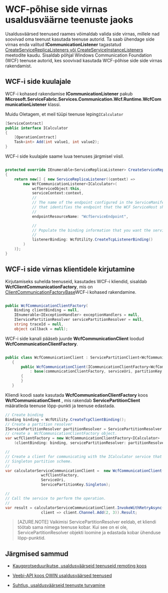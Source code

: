 <properties
   pageTitle="Usaldusväärne teenuste WCF-i side virnas | Microsoft Azure'i"
   description="Sisseehitatud WCF-i side virnas teenuse struktuuri hõlmab kliendi teenuse WCF-i side usaldusväärne teenuste jaoks."
   services="service-fabric"
   documentationCenter=".net"
   authors="BharatNarasimman"
   manager="timlt"
   editor="vturecek"/>

<tags
   ms.service="service-fabric"
   ms.devlang="dotnet"
   ms.topic="article"
   ms.tgt_pltfrm="na"
   ms.workload="required"
   ms.date="07/26/2016"
   ms.author="bharatn"/>

# <a name="wcf-based-communication-stack-for-reliable-services"></a>WCF-põhise side virnas usaldusväärne teenuste jaoks
Usaldusväärsed teenused raames võimaldab valida side virnas, millele nad soovivad oma teenust kasutada teenuse autorid. Ta saab ühendage side virnas enda valitud **ICommunicationListener** tagastatud [CreateServiceReplicaListeners või CreateServiceInstanceListeners](service-fabric-reliable-services-communication.md) meetodite kaudu. Sisaldab põhjal Windows Communication Foundation (WCF) teenuse autorid, kes soovivad kasutada WCF-põhise side side virnas rakendamist.

## <a name="wcf-communication-listener"></a>WCF-i side kuulajale
WCF-i kohased rakendamise **ICommunicationListener** pakub **Microsoft.ServiceFabric.Services.Communication.Wcf.Runtime.WcfCommunicationListener** klassi.

Muidu Oletagem, et meil tüüpi teenuse leping`ICalculator`

```csharp
[ServiceContract]
public interface ICalculator
{
    [OperationContract]
    Task<int> Add(int value1, int value2);
}
```

WCF-i side kuulajale saame luua teenuses järgmisel viisil.

```csharp

protected override IEnumerable<ServiceReplicaListener> CreateServiceReplicaListeners()
{
    return new[] { new ServiceReplicaListener((context) =>
        new WcfCommunicationListener<ICalculator>(
            wcfServiceObject:this,
            serviceContext:context,
            //
            // The name of the endpoint configured in the ServiceManifest under the Endpoints section
            // that identifies the endpoint that the WCF ServiceHost should listen on.
            //
            endpointResourceName: "WcfServiceEndpoint",

            //
            // Populate the binding information that you want the service to use.
            //
            listenerBinding: WcfUtility.CreateTcpListenerBinding()
        )
    )};
}

```

## <a name="writing-clients-for-the-wcf-communication-stack"></a>WCF-i side virnas klientidele kirjutamine
Kirjutamiseks suhelda teenuseid, kasutades WCF-i kliendid, sisaldab **WcfClientCommunicationFactory**, mis on [ClientCommunicationFactoryBase](service-fabric-reliable-services-communication.md)WCF-i kohased rakendamine.

```csharp

public WcfCommunicationClientFactory(
    Binding clientBinding = null,
    IEnumerable<IExceptionHandler> exceptionHandlers = null,
    IServicePartitionResolver servicePartitionResolver = null,
    string traceId = null,
    object callback = null);
```

WCF-i side kanali pääseb juurde **WcfCommunicationClient** loodud **WcfCommunicationClientFactory**.

```csharp

public class WcfCommunicationClient : ServicePartitionClient<WcfCommunicationClient<ICalculator>>
   {
       public WcfCommunicationClient(ICommunicationClientFactory<WcfCommunicationClient<ICalculator>> communicationClientFactory, Uri serviceUri, ServicePartitionKey partitionKey = null, TargetReplicaSelector targetReplicaSelector = TargetReplicaSelector.Default, string listenerName = null, OperationRetrySettings retrySettings = null)
           : base(communicationClientFactory, serviceUri, partitionKey, targetReplicaSelector, listenerName, retrySettings)
       {
       }
   }

```

Kliendi koodi saate kasutada **WcfCommunicationClientFactory** koos **WcfCommunicationClient** , mis rakendab **ServicePartitionClient** määratleda teenuse lõpp-punkti ja teenuse edastada.

```csharp
// Create binding
Binding binding = WcfUtility.CreateTcpClientBinding();
// Create a partition resolver
IServicePartitionResolver partitionResolver = ServicePartitionResolver.GetDefault();
// create a  WcfCommunicationClientFactory object.
var wcfClientFactory = new WcfCommunicationClientFactory<ICalculator>
    (clientBinding: binding, servicePartitionResolver: partitionResolver);

//
// Create a client for communicating with the ICalculator service that has been created with the
// Singleton partition scheme.
//
var calculatorServiceCommunicationClient =  new WcfCommunicationClient(
                wcfClientFactory,
                ServiceUri,
                ServicePartitionKey.Singleton);

//
// Call the service to perform the operation.
//
var result = calculatorServiceCommunicationClient.InvokeWithRetryAsync(
                client => client.Channel.Add(2, 3)).Result;

```
>[AZURE.NOTE] Vaikimisi ServicePartitionResolver eeldab, et kliendi töötab sama nimega teenuse kobar. Kui see on ei ole, ServicePartitionResolver objekti loomine ja edastada kobar ühenduse lõpp-punktid.

## <a name="next-steps"></a>Järgmised sammud
* [Kaugprotseduurikutse, usaldusväärseid teenuseid remoting koos](service-fabric-reliable-services-communication-remoting.md)

* [Veebi-API koos OWIN usaldusväärsed teenused](service-fabric-reliable-services-communication-webapi.md)

* [Suhtlus, usaldusväärseid teenuste turvamine](service-fabric-reliable-services-secure-communication.md)
